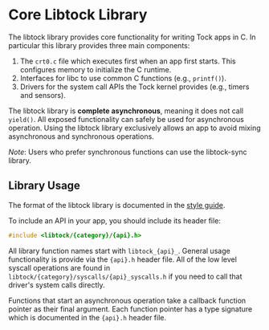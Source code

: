 Core Libtock Library
====================

The libtock library provides core functionality for writing Tock apps in C. In
particular this library provides three main components:

1. The `crt0.c` file which executes first when an app first starts. This
   configures memory to initialize the C runtime.
2. Interfaces for libc to use common C functions (e.g., `printf()`).
3. Drivers for the system call APIs the Tock kernel provides (e.g., timers and
   sensors).

The libtock library is **complete asynchronous**, meaning it does not call
`yield()`. All exposed functionality can safely be used for asynchronous
operation. Using the libtock library exclusively allows an app to avoid mixing
asynchronous and synchronous operations.

_Note_: Users who prefer synchronous functions can use the libtock-sync library.

Library Usage
-------------

The format of the libtock library is documented in the [style
guide](../doc/guide.md).

To include an API in your app, you should include its header file:

```c
#include <libtock/{category}/{api}.h>
```

All library function names start with `libtock_{api}_`. General usage
functionality is provide via the `{api}.h` header file. All of the low level
syscall operations are found in `libtock/{category}/syscalls/{api}_syscalls.h`
if you need to call that driver's system calls directly.

Functions that start an asynchronous operation take a callback function pointer
as their final argument. Each function pointer has a type signature which is
documented in the `{api}.h` header file.
